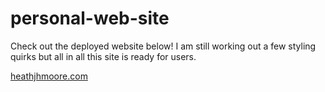 # personal-web-site

Check out the deployed website below! I am still working out a few styling quirks but all in all this site is ready for users.

[heathjhmoore.com](http://www.google.com)
